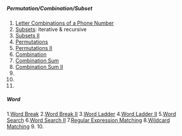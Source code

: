##### Permutation/Combination/Subset
1. [Letter Combinations of a Phone Number](https://leetcode.com/problems/letter-combinations-of-a-phone-number/)
2. [Subsets](http://www.lintcode.com/en/problem/subsets/): iterative & recursive
3. [Subsets II](http://www.lintcode.com/en/problem/subsets-ii/)
4. [Permutations](http://www.lintcode.com/en/problem/permutations/)
5. [Permutations II](http://www.lintcode.com/en/problem/permutations-ii/)
6. [Combination](http://www.lintcode.com/en/problem/combinations/)
7. [Combination Sum](http://www.lintcode.com/en/problem/combination-sum/)
8. [Combination Sum II](http://www.lintcode.com/en/problem/combination-sum-ii/)
9. []()
10. []()
11. []()

##### Word
1.[Word Break](http://www.lintcode.com/en/problem/word-break/)
2.[Word Break II](https://leetcode.com/problems/word-break-ii/)
3.[Word Ladder](http://www.lintcode.com/en/problem/word-ladder/)
4.[Word Ladder II](http://www.lintcode.com/en/problem/word-ladder-ii/)
5.[Word Search](http://www.lintcode.com/en/problem/word-search/)
6.[Word Search II](http://www.lintcode.com/en/problem/word-search-ii/)
7.[Regular Expression Matching](http://www.lintcode.com/en/problem/regular-expression-matching/)
8.[Wildcard Matching](https://leetcode.com/problems/wildcard-matching/)
9.[]()
10.[]()